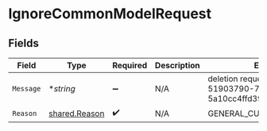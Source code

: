 # IgnoreCommonModelRequest


## Fields

| Field                                                            | Type                                                             | Required                                                         | Description                                                      | Example                                                          |
| ---------------------------------------------------------------- | ---------------------------------------------------------------- | ---------------------------------------------------------------- | ---------------------------------------------------------------- | ---------------------------------------------------------------- |
| `Message`                                                        | **string*                                                        | :heavy_minus_sign:                                               | N/A                                                              | deletion request by user id 51903790-7dfe-4053-8d63-5a10cc4ffd39 |
| `Reason`                                                         | [shared.Reason](../../../pkg/models/shared/reason.md)            | :heavy_check_mark:                                               | N/A                                                              | GENERAL_CUSTOMER_REQUEST                                         |